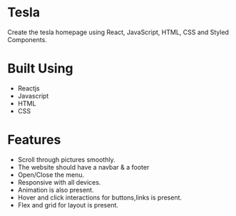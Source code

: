 # Tesla

Create the tesla homepage using  React, JavaScript, HTML, CSS and Styled Components.

# Built Using
- Reactjs
- Javascript
- HTML
- CSS

# Features
- Scroll through pictures smoothly.
- The website should have a navbar & a footer
- Open/Close the menu.
- Responsive with all devices.
- Animation is also present.
- Hover and click interactions for buttons,links is present.
- Flex and grid for layout is present.

